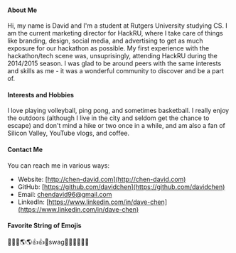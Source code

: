 #### About Me

Hi, my name is David and I'm a student at Rutgers University studying CS. I am the current marketing director for HackRU, where I take care of things like branding, design, social media, and advertising to get as much exposure for our hackathon as possible. My first experience with the hackathon/tech scene was, unsuprisingly, attending HackRU during the 2014/2015 season. I was glad to be around peers with the same interests and skills as me - it was a wonderful community to discover and be a part of.

#### Interests and Hobbies

I love playing volleyball, ping pong, and sometimes basketball. I really enjoy the outdoors (although I live in the city and seldom get the chance to escape) and don't mind a hike or two once in a while, and am also a fan of Silicon Valley, YouTube vlogs, and coffee.

#### Contact Me

You can reach me in various ways:
- Website: [http://chen-david.com](http://chen-david.com)
- GitHub: [https://github.com/davidchen](https://github.com/davidchen)
- Email: [chendavid96@gmail.com](chendavid96@gmail.com)
- LinkedIn: [https://www.linkedin.com/in/dave-chen](https://www.linkedin.com/in/dave-chen)

#### Favorite String of Emojis
💯💯💯🌎🌎👍👍💪swag💪🙏🙏🙏🙌🙌
